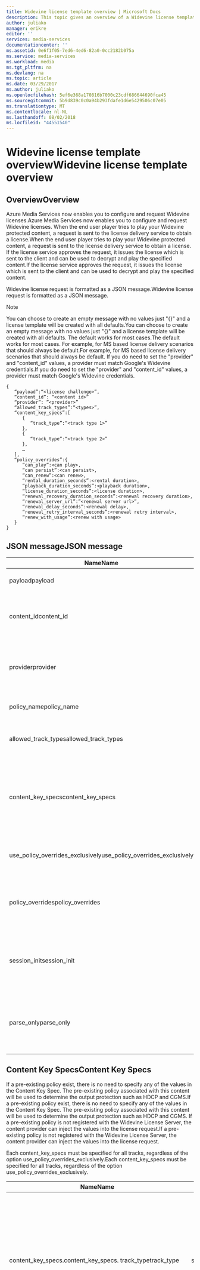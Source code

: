 ```yaml
---
title: Widevine license template overview | Microsoft Docs
description: This topic gives an overview of a Widevine license template that used to configure Widevine licenses.
author: juliako
manager: erikre
editor: ''
services: media-services
documentationcenter: ''
ms.assetid: 0e6f1f05-7ed6-4ed6-82a0-0cc2182b075a
ms.service: media-services
ms.workload: media
ms.tgt_pltfrm: na
ms.devlang: na
ms.topic: article
ms.date: 03/29/2017
ms.author: juliako
ms.openlocfilehash: 5ef6e368a170816b7000c23cdf686644690fca45
ms.sourcegitcommit: 5b9d839c0c0a94b293fdafe1d6e5429506c07e05
ms.translationtype: MT
ms.contentlocale: nl-NL
ms.lasthandoff: 08/02/2018
ms.locfileid: "44551540"
---
```

# <a name="widevine-license-template-overview"></a><span data-ttu-id="db790-103">Widevine license template overview</span><span class="sxs-lookup"><span data-stu-id="db790-103">Widevine license template overview</span></span>
## <a name="overview"></a><span data-ttu-id="db790-104">Overview</span><span class="sxs-lookup"><span data-stu-id="db790-104">Overview</span></span>
<span data-ttu-id="db790-105">Azure Media Services now enables you to configure and request Widevine licenses.</span><span class="sxs-lookup"><span data-stu-id="db790-105">Azure Media Services now enables you to configure and request Widevine licenses.</span></span> <span data-ttu-id="db790-106">When the end user player tries to play your Widevine protected content, a request is sent to the license delivery service to obtain a license.</span><span class="sxs-lookup"><span data-stu-id="db790-106">When the end user player tries to play your Widevine protected content, a request is sent to the license delivery service to obtain a license.</span></span> <span data-ttu-id="db790-107">If the license service approves the request, it issues the license which is sent to the client and can be used to decrypt and play the specified content.</span><span class="sxs-lookup"><span data-stu-id="db790-107">If the license service approves the request, it issues the license which is sent to the client and can be used to decrypt and play the specified content.</span></span>

<span data-ttu-id="db790-108">Widevine license request is formatted as a JSON message.</span><span class="sxs-lookup"><span data-stu-id="db790-108">Widevine license request is formatted as a JSON message.</span></span>  

>[!NOTE]
> <span data-ttu-id="db790-109">You can choose to create an empty message with no values just "{}" and a license template will be created with all defaults.</span><span class="sxs-lookup"><span data-stu-id="db790-109">You can choose to create an empty message with no values just "{}" and a license template will be created with all defaults.</span></span> <span data-ttu-id="db790-110">The default works for most cases.</span><span class="sxs-lookup"><span data-stu-id="db790-110">The default works for most cases.</span></span> <span data-ttu-id="db790-111">For example, for MS based license delivery scenarios that should always be default.</span><span class="sxs-lookup"><span data-stu-id="db790-111">For example, for MS based license delivery scenarios that should always be default.</span></span> <span data-ttu-id="db790-112">If you do need to set the "provider" and "content_id" values, a provider must match Google's Widevine credentials.</span><span class="sxs-lookup"><span data-stu-id="db790-112">If you do need to set the "provider" and "content_id" values, a provider must match Google's Widevine credentials.</span></span>

    {  
       “payload”:“<license challenge>”,
       “content_id”: “<content id>” 
       “provider”: ”<provider>”
       “allowed_track_types”:“<types>”,
       “content_key_specs”:[  
          {  
             “track_type”:“<track type 1>”
          },
          {  
             “track_type”:“<track type 2>”
          },
          …
       ],
       “policy_overrides”:{  
          “can_play”:<can play>,
          “can persist”:<can persist>,
          “can_renew”:<can renew>,
          “rental_duration_seconds”:<rental duration>,
          “playback_duration_seconds”:<playback duration>,
          “license_duration_seconds”:<license duration>,
          “renewal_recovery_duration_seconds”:<renewal recovery duration>,
          “renewal_server_url”:”<renewal server url>”,
          “renewal_delay_seconds”:<renewal delay>,
          “renewal_retry_interval_seconds”:<renewal retry interval>,
          “renew_with_usage”:<renew with usage>
       }
    }

## <a name="json-message"></a><span data-ttu-id="db790-113">JSON message</span><span class="sxs-lookup"><span data-stu-id="db790-113">JSON message</span></span>
| <span data-ttu-id="db790-114">Name</span><span class="sxs-lookup"><span data-stu-id="db790-114">Name</span></span> | <span data-ttu-id="db790-115">Value</span><span class="sxs-lookup"><span data-stu-id="db790-115">Value</span></span> | <span data-ttu-id="db790-116">Description</span><span class="sxs-lookup"><span data-stu-id="db790-116">Description</span></span> |
| --- | --- | --- |
| <span data-ttu-id="db790-117">payload</span><span class="sxs-lookup"><span data-stu-id="db790-117">payload</span></span> |<span data-ttu-id="db790-118">Base64 encoded string</span><span class="sxs-lookup"><span data-stu-id="db790-118">Base64 encoded string</span></span> |<span data-ttu-id="db790-119">The license request sent by a client.</span><span class="sxs-lookup"><span data-stu-id="db790-119">The license request sent by a client.</span></span> |
| <span data-ttu-id="db790-120">content_id</span><span class="sxs-lookup"><span data-stu-id="db790-120">content_id</span></span> |<span data-ttu-id="db790-121">Base64 encoded string</span><span class="sxs-lookup"><span data-stu-id="db790-121">Base64 encoded string</span></span> |<span data-ttu-id="db790-122">Identifier used to derive KeyId(s) and Content Key(s) for each content_key_specs.track_type.</span><span class="sxs-lookup"><span data-stu-id="db790-122">Identifier used to derive KeyId(s) and Content Key(s) for each content_key_specs.track_type.</span></span> |
| <span data-ttu-id="db790-123">provider</span><span class="sxs-lookup"><span data-stu-id="db790-123">provider</span></span> |<span data-ttu-id="db790-124">string</span><span class="sxs-lookup"><span data-stu-id="db790-124">string</span></span> |<span data-ttu-id="db790-125">Used to look up content keys and policies.</span><span class="sxs-lookup"><span data-stu-id="db790-125">Used to look up content keys and policies.</span></span> <span data-ttu-id="db790-126">If MS key delivery is used for Widevine license delivery, this parameter is ignored.</span><span class="sxs-lookup"><span data-stu-id="db790-126">If MS key delivery is used for Widevine license delivery, this parameter is ignored.</span></span> |
| <span data-ttu-id="db790-127">policy_name</span><span class="sxs-lookup"><span data-stu-id="db790-127">policy_name</span></span> |<span data-ttu-id="db790-128">string</span><span class="sxs-lookup"><span data-stu-id="db790-128">string</span></span> |<span data-ttu-id="db790-129">Name of a previously registered policy.</span><span class="sxs-lookup"><span data-stu-id="db790-129">Name of a previously registered policy.</span></span> <span data-ttu-id="db790-130">Optional</span><span class="sxs-lookup"><span data-stu-id="db790-130">Optional</span></span> |
| <span data-ttu-id="db790-131">allowed_track_types</span><span class="sxs-lookup"><span data-stu-id="db790-131">allowed_track_types</span></span> |<span data-ttu-id="db790-132">enum</span><span class="sxs-lookup"><span data-stu-id="db790-132">enum</span></span> |<span data-ttu-id="db790-133">SD_ONLY or SD_HD.</span><span class="sxs-lookup"><span data-stu-id="db790-133">SD_ONLY or SD_HD.</span></span> <span data-ttu-id="db790-134">Controls which content keys should be included in a license</span><span class="sxs-lookup"><span data-stu-id="db790-134">Controls which content keys should be included in a license</span></span> |
| <span data-ttu-id="db790-135">content_key_specs</span><span class="sxs-lookup"><span data-stu-id="db790-135">content_key_specs</span></span> |<span data-ttu-id="db790-136">array of JSON structures, see **Content Key Specs** below</span><span class="sxs-lookup"><span data-stu-id="db790-136">array of JSON structures, see **Content Key Specs** below</span></span> |<span data-ttu-id="db790-137">A finer grained control on what content keys to return.</span><span class="sxs-lookup"><span data-stu-id="db790-137">A finer grained control on what content keys to return.</span></span> <span data-ttu-id="db790-138">See Content Key Spec below for details.</span><span class="sxs-lookup"><span data-stu-id="db790-138">See Content Key Spec below for details.</span></span>  <span data-ttu-id="db790-139">Only one of allowed_track_types and content_key_specs can be specified.</span><span class="sxs-lookup"><span data-stu-id="db790-139">Only one of allowed_track_types and content_key_specs can be specified.</span></span> |
| <span data-ttu-id="db790-140">use_policy_overrides_exclusively</span><span class="sxs-lookup"><span data-stu-id="db790-140">use_policy_overrides_exclusively</span></span> |<span data-ttu-id="db790-141">boolean.</span><span class="sxs-lookup"><span data-stu-id="db790-141">boolean.</span></span> <span data-ttu-id="db790-142">true or false</span><span class="sxs-lookup"><span data-stu-id="db790-142">true or false</span></span> |<span data-ttu-id="db790-143">Use policy attributes specified by policy_overrides and omit all previously stored policy.</span><span class="sxs-lookup"><span data-stu-id="db790-143">Use policy attributes specified by policy_overrides and omit all previously stored policy.</span></span> |
| <span data-ttu-id="db790-144">policy_overrides</span><span class="sxs-lookup"><span data-stu-id="db790-144">policy_overrides</span></span> |<span data-ttu-id="db790-145">JSON structure, see **Policy Overrides** below</span><span class="sxs-lookup"><span data-stu-id="db790-145">JSON structure, see **Policy Overrides** below</span></span> |<span data-ttu-id="db790-146">Policy settings for this license.</span><span class="sxs-lookup"><span data-stu-id="db790-146">Policy settings for this license.</span></span>  <span data-ttu-id="db790-147">In the event this asset has a pre-defined policy, these specified values will be used.</span><span class="sxs-lookup"><span data-stu-id="db790-147">In the event this asset has a pre-defined policy, these specified values will be used.</span></span> |
| <span data-ttu-id="db790-148">session_init</span><span class="sxs-lookup"><span data-stu-id="db790-148">session_init</span></span> |<span data-ttu-id="db790-149">JSON structure, see **Session Initialization** below</span><span class="sxs-lookup"><span data-stu-id="db790-149">JSON structure, see **Session Initialization** below</span></span> |<span data-ttu-id="db790-150">Optional data passed to license.</span><span class="sxs-lookup"><span data-stu-id="db790-150">Optional data passed to license.</span></span> |
| <span data-ttu-id="db790-151">parse_only</span><span class="sxs-lookup"><span data-stu-id="db790-151">parse_only</span></span> |<span data-ttu-id="db790-152">boolean.</span><span class="sxs-lookup"><span data-stu-id="db790-152">boolean.</span></span> <span data-ttu-id="db790-153">true or false</span><span class="sxs-lookup"><span data-stu-id="db790-153">true or false</span></span> |<span data-ttu-id="db790-154">The license request is parsed but no license is issued.</span><span class="sxs-lookup"><span data-stu-id="db790-154">The license request is parsed but no license is issued.</span></span> <span data-ttu-id="db790-155">However, values form the license request are returned in the response.</span><span class="sxs-lookup"><span data-stu-id="db790-155">However, values form the license request are returned in the response.</span></span> |

## <a name="content-key-specs"></a><span data-ttu-id="db790-156">Content Key Specs</span><span class="sxs-lookup"><span data-stu-id="db790-156">Content Key Specs</span></span>
<span data-ttu-id="db790-157">If a pre-existing policy exist, there is no need to specify any of the values in the Content Key Spec.  The pre-existing policy associated with this content will be used to determine the output protection such as HDCP and CGMS.</span><span class="sxs-lookup"><span data-stu-id="db790-157">If a pre-existing policy exist, there is no need to specify any of the values in the Content Key Spec.  The pre-existing policy associated with this content will be used to determine the output protection such as HDCP and CGMS.</span></span>  <span data-ttu-id="db790-158">If a pre-existing policy is not registered with the Widevine License Server, the content provider can inject the values into the license request.</span><span class="sxs-lookup"><span data-stu-id="db790-158">If a pre-existing policy is not registered with the Widevine License Server, the content provider can inject the values into the license request.</span></span>   

<span data-ttu-id="db790-159">Each content_key_specs must be specified for all tracks, regardless of the option use_policy_overrides_exclusively.</span><span class="sxs-lookup"><span data-stu-id="db790-159">Each content_key_specs must be specified for all tracks, regardless of the option use_policy_overrides_exclusively.</span></span> 

| <span data-ttu-id="db790-160">Name</span><span class="sxs-lookup"><span data-stu-id="db790-160">Name</span></span> | <span data-ttu-id="db790-161">Value</span><span class="sxs-lookup"><span data-stu-id="db790-161">Value</span></span> | <span data-ttu-id="db790-162">Description</span><span class="sxs-lookup"><span data-stu-id="db790-162">Description</span></span> |
| --- | --- | --- |
| <span data-ttu-id="db790-163">content_key_specs.</span><span class="sxs-lookup"><span data-stu-id="db790-163">content_key_specs.</span></span> <span data-ttu-id="db790-164">track_type</span><span class="sxs-lookup"><span data-stu-id="db790-164">track_type</span></span> |<span data-ttu-id="db790-165">string</span><span class="sxs-lookup"><span data-stu-id="db790-165">string</span></span> |<span data-ttu-id="db790-166">A track type name.</span><span class="sxs-lookup"><span data-stu-id="db790-166">A track type name.</span></span> <span data-ttu-id="db790-167">If content_key_specs is specified in the license request, make sure to specify all track types explicitly.</span><span class="sxs-lookup"><span data-stu-id="db790-167">If content_key_specs is specified in the license request, make sure to specify all track types explicitly.</span></span> <span data-ttu-id="db790-168">Failure to do so will result in failure to playback past 10 seconds.</span><span class="sxs-lookup"><span data-stu-id="db790-168">Failure to do so will result in failure to playback past 10 seconds.</span></span> |
| <span data-ttu-id="db790-169">content_key_specs</span><span class="sxs-lookup"><span data-stu-id="db790-169">content_key_specs</span></span>  <br/> <span data-ttu-id="db790-170">security_level</span><span class="sxs-lookup"><span data-stu-id="db790-170">security_level</span></span> |<span data-ttu-id="db790-171">uint32</span><span class="sxs-lookup"><span data-stu-id="db790-171">uint32</span></span> |<span data-ttu-id="db790-172">Defines client robustness requirements for playback.</span><span class="sxs-lookup"><span data-stu-id="db790-172">Defines client robustness requirements for playback.</span></span> <br/> <span data-ttu-id="db790-173">1 - Software-based whitebox crypto is required.</span><span class="sxs-lookup"><span data-stu-id="db790-173">1 - Software-based whitebox crypto is required.</span></span> <br/> <span data-ttu-id="db790-174">2 - Software crypto and an obfuscated decoder is required.</span><span class="sxs-lookup"><span data-stu-id="db790-174">2 - Software crypto and an obfuscated decoder is required.</span></span> <br/> <span data-ttu-id="db790-175">3 - The key material and crypto operations must be performed within a hardware backed trusted execution environment.</span><span class="sxs-lookup"><span data-stu-id="db790-175">3 - The key material and crypto operations must be performed within a hardware backed trusted execution environment.</span></span> <br/> <span data-ttu-id="db790-176">4 - The crypto and decoding of content must be performed within a hardware backed trusted execution environment.</span><span class="sxs-lookup"><span data-stu-id="db790-176">4 - The crypto and decoding of content must be performed within a hardware backed trusted execution environment.</span></span>  <br/> <span data-ttu-id="db790-177">5 - The crypto, decoding and all handling of the media (compressed and uncompressed) must be handled within a hardware backed trusted execution environment.</span><span class="sxs-lookup"><span data-stu-id="db790-177">5 - The crypto, decoding and all handling of the media (compressed and uncompressed) must be handled within a hardware backed trusted execution environment.</span></span> |
| <span data-ttu-id="db790-178">content_key_specs</span><span class="sxs-lookup"><span data-stu-id="db790-178">content_key_specs</span></span> <br/> <span data-ttu-id="db790-179">required_output_protection.hdc</span><span class="sxs-lookup"><span data-stu-id="db790-179">required_output_protection.hdc</span></span> |<span data-ttu-id="db790-180">string - one of: HDCP_NONE, HDCP_V1, HDCP_V2</span><span class="sxs-lookup"><span data-stu-id="db790-180">string - one of: HDCP_NONE, HDCP_V1, HDCP_V2</span></span> |<span data-ttu-id="db790-181">Indicates whether HDCP is require</span><span class="sxs-lookup"><span data-stu-id="db790-181">Indicates whether HDCP is require</span></span> |
| <span data-ttu-id="db790-182">content_key_specs</span><span class="sxs-lookup"><span data-stu-id="db790-182">content_key_specs</span></span> <br/><span data-ttu-id="db790-183">key</span><span class="sxs-lookup"><span data-stu-id="db790-183">key</span></span> |<span data-ttu-id="db790-184">Base64</span><span class="sxs-lookup"><span data-stu-id="db790-184">Base64</span></span> <br/><span data-ttu-id="db790-185">encoded string</span><span class="sxs-lookup"><span data-stu-id="db790-185">encoded string</span></span> |<span data-ttu-id="db790-186">Content key to use for this track. If specified, the track_type or key_id is required.</span><span class="sxs-lookup"><span data-stu-id="db790-186">Content key to use for this track. If specified, the track_type or key_id is required.</span></span>  <span data-ttu-id="db790-187">This option allows the content provider to inject the content key for this track instead of letting Widevine license server generate or lookup a key.</span><span class="sxs-lookup"><span data-stu-id="db790-187">This option allows the content provider to inject the content key for this track instead of letting Widevine license server generate or lookup a key.</span></span> |
| <span data-ttu-id="db790-188">content_key_specs.key_id</span><span class="sxs-lookup"><span data-stu-id="db790-188">content_key_specs.key_id</span></span> |<span data-ttu-id="db790-189">Base64 encoded string  binary, 16 bytes</span><span class="sxs-lookup"><span data-stu-id="db790-189">Base64 encoded string  binary, 16 bytes</span></span> |<span data-ttu-id="db790-190">Unique identifier for the key.</span><span class="sxs-lookup"><span data-stu-id="db790-190">Unique identifier for the key.</span></span> |

## <a name="policy-overrides"></a><span data-ttu-id="db790-191">Policy Overrides</span><span class="sxs-lookup"><span data-stu-id="db790-191">Policy Overrides</span></span>
| <span data-ttu-id="db790-192">Name</span><span class="sxs-lookup"><span data-stu-id="db790-192">Name</span></span> | <span data-ttu-id="db790-193">Value</span><span class="sxs-lookup"><span data-stu-id="db790-193">Value</span></span> | <span data-ttu-id="db790-194">Description</span><span class="sxs-lookup"><span data-stu-id="db790-194">Description</span></span> |
| --- | --- | --- |
| <span data-ttu-id="db790-195">policy_overrides.</span><span class="sxs-lookup"><span data-stu-id="db790-195">policy_overrides.</span></span> <span data-ttu-id="db790-196">can_play</span><span class="sxs-lookup"><span data-stu-id="db790-196">can_play</span></span> |<span data-ttu-id="db790-197">boolean.</span><span class="sxs-lookup"><span data-stu-id="db790-197">boolean.</span></span> <span data-ttu-id="db790-198">true or false</span><span class="sxs-lookup"><span data-stu-id="db790-198">true or false</span></span> |<span data-ttu-id="db790-199">Indicates that playback of the content is allowed.</span><span class="sxs-lookup"><span data-stu-id="db790-199">Indicates that playback of the content is allowed.</span></span> <span data-ttu-id="db790-200">Default is false.</span><span class="sxs-lookup"><span data-stu-id="db790-200">Default is false.</span></span> |
| <span data-ttu-id="db790-201">policy_overrides.</span><span class="sxs-lookup"><span data-stu-id="db790-201">policy_overrides.</span></span> <span data-ttu-id="db790-202">can_persist</span><span class="sxs-lookup"><span data-stu-id="db790-202">can_persist</span></span> |<span data-ttu-id="db790-203">boolean.</span><span class="sxs-lookup"><span data-stu-id="db790-203">boolean.</span></span> <span data-ttu-id="db790-204">true or false</span><span class="sxs-lookup"><span data-stu-id="db790-204">true or false</span></span> |<span data-ttu-id="db790-205">Indicates that the license may be persisted to non-volatile storage for offline use.</span><span class="sxs-lookup"><span data-stu-id="db790-205">Indicates that the license may be persisted to non-volatile storage for offline use.</span></span> <span data-ttu-id="db790-206">Default is false.</span><span class="sxs-lookup"><span data-stu-id="db790-206">Default is false.</span></span> |
| <span data-ttu-id="db790-207">policy_overrides.</span><span class="sxs-lookup"><span data-stu-id="db790-207">policy_overrides.</span></span> <span data-ttu-id="db790-208">can_renew</span><span class="sxs-lookup"><span data-stu-id="db790-208">can_renew</span></span> |<span data-ttu-id="db790-209">boolean true or false</span><span class="sxs-lookup"><span data-stu-id="db790-209">boolean true or false</span></span> |<span data-ttu-id="db790-210">Indicates that renewal of this license is allowed.</span><span class="sxs-lookup"><span data-stu-id="db790-210">Indicates that renewal of this license is allowed.</span></span> <span data-ttu-id="db790-211">If true, the duration of the license can be extended by heartbeat.</span><span class="sxs-lookup"><span data-stu-id="db790-211">If true, the duration of the license can be extended by heartbeat.</span></span> <span data-ttu-id="db790-212">Default is false.</span><span class="sxs-lookup"><span data-stu-id="db790-212">Default is false.</span></span> |
| <span data-ttu-id="db790-213">policy_overrides.</span><span class="sxs-lookup"><span data-stu-id="db790-213">policy_overrides.</span></span> <span data-ttu-id="db790-214">license_duration_seconds</span><span class="sxs-lookup"><span data-stu-id="db790-214">license_duration_seconds</span></span> |<span data-ttu-id="db790-215">int64</span><span class="sxs-lookup"><span data-stu-id="db790-215">int64</span></span> |<span data-ttu-id="db790-216">Indicates the time window for this specific license.</span><span class="sxs-lookup"><span data-stu-id="db790-216">Indicates the time window for this specific license.</span></span> <span data-ttu-id="db790-217">A value of 0 indicates that there is no limit to the duration.</span><span class="sxs-lookup"><span data-stu-id="db790-217">A value of 0 indicates that there is no limit to the duration.</span></span> <span data-ttu-id="db790-218">Default is 0.</span><span class="sxs-lookup"><span data-stu-id="db790-218">Default is 0.</span></span> |
| <span data-ttu-id="db790-219">policy_overrides.</span><span class="sxs-lookup"><span data-stu-id="db790-219">policy_overrides.</span></span> <span data-ttu-id="db790-220">rental_duration_seconds</span><span class="sxs-lookup"><span data-stu-id="db790-220">rental_duration_seconds</span></span> |<span data-ttu-id="db790-221">int64</span><span class="sxs-lookup"><span data-stu-id="db790-221">int64</span></span> |<span data-ttu-id="db790-222">Indicates the time window while playback is permitted.</span><span class="sxs-lookup"><span data-stu-id="db790-222">Indicates the time window while playback is permitted.</span></span> <span data-ttu-id="db790-223">A value of 0 indicates that there is no limit to the duration.</span><span class="sxs-lookup"><span data-stu-id="db790-223">A value of 0 indicates that there is no limit to the duration.</span></span> <span data-ttu-id="db790-224">Default is 0.</span><span class="sxs-lookup"><span data-stu-id="db790-224">Default is 0.</span></span> |
| <span data-ttu-id="db790-225">policy_overrides.</span><span class="sxs-lookup"><span data-stu-id="db790-225">policy_overrides.</span></span> <span data-ttu-id="db790-226">playback_duration_seconds</span><span class="sxs-lookup"><span data-stu-id="db790-226">playback_duration_seconds</span></span> |<span data-ttu-id="db790-227">int64</span><span class="sxs-lookup"><span data-stu-id="db790-227">int64</span></span> |<span data-ttu-id="db790-228">The viewing window of time once playback starts within the license duration.</span><span class="sxs-lookup"><span data-stu-id="db790-228">The viewing window of time once playback starts within the license duration.</span></span> <span data-ttu-id="db790-229">A value of 0 indicates that there is no limit to the duration.</span><span class="sxs-lookup"><span data-stu-id="db790-229">A value of 0 indicates that there is no limit to the duration.</span></span> <span data-ttu-id="db790-230">Default is 0.</span><span class="sxs-lookup"><span data-stu-id="db790-230">Default is 0.</span></span> |
| <span data-ttu-id="db790-231">policy_overrides.</span><span class="sxs-lookup"><span data-stu-id="db790-231">policy_overrides.</span></span> <span data-ttu-id="db790-232">renewal_server_url</span><span class="sxs-lookup"><span data-stu-id="db790-232">renewal_server_url</span></span> |<span data-ttu-id="db790-233">string</span><span class="sxs-lookup"><span data-stu-id="db790-233">string</span></span> |<span data-ttu-id="db790-234">All heartbeat (renewal) requests for this license shall be directed to the specified URL.</span><span class="sxs-lookup"><span data-stu-id="db790-234">All heartbeat (renewal) requests for this license shall be directed to the specified URL.</span></span> <span data-ttu-id="db790-235">This field is only used if can_renew is true.</span><span class="sxs-lookup"><span data-stu-id="db790-235">This field is only used if can_renew is true.</span></span> |
| <span data-ttu-id="db790-236">policy_overrides.</span><span class="sxs-lookup"><span data-stu-id="db790-236">policy_overrides.</span></span> <span data-ttu-id="db790-237">renewal_delay_seconds</span><span class="sxs-lookup"><span data-stu-id="db790-237">renewal_delay_seconds</span></span> |<span data-ttu-id="db790-238">int64</span><span class="sxs-lookup"><span data-stu-id="db790-238">int64</span></span> |<span data-ttu-id="db790-239">How many seconds after license_start_time, before renewal is first attempted.</span><span class="sxs-lookup"><span data-stu-id="db790-239">How many seconds after license_start_time, before renewal is first attempted.</span></span> <span data-ttu-id="db790-240">This field is only used if can_renew is true.</span><span class="sxs-lookup"><span data-stu-id="db790-240">This field is only used if can_renew is true.</span></span> <span data-ttu-id="db790-241">Default is 0</span><span class="sxs-lookup"><span data-stu-id="db790-241">Default is 0</span></span> |
| <span data-ttu-id="db790-242">policy_overrides.</span><span class="sxs-lookup"><span data-stu-id="db790-242">policy_overrides.</span></span> <span data-ttu-id="db790-243">renewal_retry_interval_seconds</span><span class="sxs-lookup"><span data-stu-id="db790-243">renewal_retry_interval_seconds</span></span> |<span data-ttu-id="db790-244">int64</span><span class="sxs-lookup"><span data-stu-id="db790-244">int64</span></span> |<span data-ttu-id="db790-245">Specifies the delay in seconds between subsequent license renewal requests, in case of failure.</span><span class="sxs-lookup"><span data-stu-id="db790-245">Specifies the delay in seconds between subsequent license renewal requests, in case of failure.</span></span> <span data-ttu-id="db790-246">This field is only used if can_renew is true.</span><span class="sxs-lookup"><span data-stu-id="db790-246">This field is only used if can_renew is true.</span></span> |
| <span data-ttu-id="db790-247">policy_overrides.</span><span class="sxs-lookup"><span data-stu-id="db790-247">policy_overrides.</span></span> <span data-ttu-id="db790-248">renewal_recovery_duration_seconds</span><span class="sxs-lookup"><span data-stu-id="db790-248">renewal_recovery_duration_seconds</span></span> |<span data-ttu-id="db790-249">int64</span><span class="sxs-lookup"><span data-stu-id="db790-249">int64</span></span> |<span data-ttu-id="db790-250">The window of time, in which playback is allowed to continue while renewal is attempted, yet unsuccessful due to backend problems with the license server.</span><span class="sxs-lookup"><span data-stu-id="db790-250">The window of time, in which playback is allowed to continue while renewal is attempted, yet unsuccessful due to backend problems with the license server.</span></span> <span data-ttu-id="db790-251">A value of 0 indicates that there is no limit to the duration.</span><span class="sxs-lookup"><span data-stu-id="db790-251">A value of 0 indicates that there is no limit to the duration.</span></span> <span data-ttu-id="db790-252">This field is only used if can_renew is true.</span><span class="sxs-lookup"><span data-stu-id="db790-252">This field is only used if can_renew is true.</span></span> |
| <span data-ttu-id="db790-253">policy_overrides.</span><span class="sxs-lookup"><span data-stu-id="db790-253">policy_overrides.</span></span> <span data-ttu-id="db790-254">renew_with_usage</span><span class="sxs-lookup"><span data-stu-id="db790-254">renew_with_usage</span></span> |<span data-ttu-id="db790-255">boolean true or false</span><span class="sxs-lookup"><span data-stu-id="db790-255">boolean true or false</span></span> |<span data-ttu-id="db790-256">Indicates that the license shall be sent for renewal when usage is started.</span><span class="sxs-lookup"><span data-stu-id="db790-256">Indicates that the license shall be sent for renewal when usage is started.</span></span> <span data-ttu-id="db790-257">This field is only used if can_renew is true.</span><span class="sxs-lookup"><span data-stu-id="db790-257">This field is only used if can_renew is true.</span></span> |

## <a name="session-initialization"></a><span data-ttu-id="db790-258">Session Initialization</span><span class="sxs-lookup"><span data-stu-id="db790-258">Session Initialization</span></span>
| <span data-ttu-id="db790-259">Name</span><span class="sxs-lookup"><span data-stu-id="db790-259">Name</span></span> | <span data-ttu-id="db790-260">Value</span><span class="sxs-lookup"><span data-stu-id="db790-260">Value</span></span> | <span data-ttu-id="db790-261">Description</span><span class="sxs-lookup"><span data-stu-id="db790-261">Description</span></span> |
| --- | --- | --- |
| <span data-ttu-id="db790-262">provider_session_token</span><span class="sxs-lookup"><span data-stu-id="db790-262">provider_session_token</span></span> |<span data-ttu-id="db790-263">Base64 encoded string</span><span class="sxs-lookup"><span data-stu-id="db790-263">Base64 encoded string</span></span> |<span data-ttu-id="db790-264">This session token is passed back in the license and will exist in subsequent renewals.</span><span class="sxs-lookup"><span data-stu-id="db790-264">This session token is passed back in the license and will exist in subsequent renewals.</span></span>  <span data-ttu-id="db790-265">The session token will not persist beyond sessions.</span><span class="sxs-lookup"><span data-stu-id="db790-265">The session token will not persist beyond sessions.</span></span> |
| <span data-ttu-id="db790-266">provider_client_token</span><span class="sxs-lookup"><span data-stu-id="db790-266">provider_client_token</span></span> |<span data-ttu-id="db790-267">Base64 encoded string</span><span class="sxs-lookup"><span data-stu-id="db790-267">Base64 encoded string</span></span> |<span data-ttu-id="db790-268">Client token to send back in the license response.</span><span class="sxs-lookup"><span data-stu-id="db790-268">Client token to send back in the license response.</span></span>  <span data-ttu-id="db790-269">If the license request contains a client token, this value is ignored.</span><span class="sxs-lookup"><span data-stu-id="db790-269">If the license request contains a client token, this value is ignored.</span></span> <span data-ttu-id="db790-270">The client token will persist beyond license sessions.</span><span class="sxs-lookup"><span data-stu-id="db790-270">The client token will persist beyond license sessions.</span></span> |
| <span data-ttu-id="db790-271">override_provider_client_token</span><span class="sxs-lookup"><span data-stu-id="db790-271">override_provider_client_token</span></span> |<span data-ttu-id="db790-272">boolean.</span><span class="sxs-lookup"><span data-stu-id="db790-272">boolean.</span></span> <span data-ttu-id="db790-273">true or false</span><span class="sxs-lookup"><span data-stu-id="db790-273">true or false</span></span> |<span data-ttu-id="db790-274">If false and the license request contains a client token, use the token from the request even if a client token was specified in this structure.</span><span class="sxs-lookup"><span data-stu-id="db790-274">If false and the license request contains a client token, use the token from the request even if a client token was specified in this structure.</span></span>  <span data-ttu-id="db790-275">If true, always use the token specified in this structure.</span><span class="sxs-lookup"><span data-stu-id="db790-275">If true, always use the token specified in this structure.</span></span> |

## <a name="configure-your-widevine-licenses-using-net-types"></a><span data-ttu-id="db790-276">Configure your Widevine licenses using .NET types</span><span class="sxs-lookup"><span data-stu-id="db790-276">Configure your Widevine licenses using .NET types</span></span>
<span data-ttu-id="db790-277">Media Services provides .NET APIs that let you configure your Widevine licenses.</span><span class="sxs-lookup"><span data-stu-id="db790-277">Media Services provides .NET APIs that let you configure your Widevine licenses.</span></span> 

### <a name="classes-as-defined-in-the-media-services-net-sdk"></a><span data-ttu-id="db790-278">Classes as defined in the Media Services .NET SDK</span><span class="sxs-lookup"><span data-stu-id="db790-278">Classes as defined in the Media Services .NET SDK</span></span>
<span data-ttu-id="db790-279">The following are the definitions of these types.</span><span class="sxs-lookup"><span data-stu-id="db790-279">The following are the definitions of these types.</span></span>

    public class WidevineMessage
    {
        public WidevineMessage();

        [JsonProperty(NullValueHandling = NullValueHandling.Ignore)]
        public AllowedTrackTypes? allowed_track_types { get; set; }
        [JsonProperty(NullValueHandling = NullValueHandling.Ignore)]
        public ContentKeySpecs[] content_key_specs { get; set; }
        [JsonProperty(NullValueHandling = NullValueHandling.Ignore)]
        public object policy_overrides { get; set; }
    }

    [JsonConverter(typeof(StringEnumConverter))]
    public enum AllowedTrackTypes
    {
        SD_ONLY = 0,
        SD_HD = 1
    }
    public class ContentKeySpecs
    {
        public ContentKeySpecs();

        [JsonProperty(NullValueHandling = NullValueHandling.Ignore)]
        public string key_id { get; set; }
        [JsonProperty(NullValueHandling = NullValueHandling.Ignore)]
        public RequiredOutputProtection required_output_protection { get; set; }
        [JsonProperty(NullValueHandling = NullValueHandling.Ignore)]
        public int? security_level { get; set; }
        [JsonProperty(NullValueHandling = NullValueHandling.Ignore)]
        public string track_type { get; set; }
    }

    public class RequiredOutputProtection
    {
        public RequiredOutputProtection();

        public Hdcp hdcp { get; set; }
    }

    [JsonConverter(typeof(StringEnumConverter))]
    public enum Hdcp
    {
        HDCP_NONE = 0,
        HDCP_V1 = 1,
        HDCP_V2 = 2
    }

### <a name="example"></a><span data-ttu-id="db790-280">Example</span><span class="sxs-lookup"><span data-stu-id="db790-280">Example</span></span>
<span data-ttu-id="db790-281">The following example shows how to use .NET APIs to configure  a simple Widevine license.</span><span class="sxs-lookup"><span data-stu-id="db790-281">The following example shows how to use .NET APIs to configure  a simple Widevine license.</span></span>

    private static string ConfigureWidevineLicenseTemplate()
    {
        var template = new WidevineMessage
        {
            allowed_track_types = AllowedTrackTypes.SD_HD,
            content_key_specs = new[]
            {
                new ContentKeySpecs
                {
                    required_output_protection = new RequiredOutputProtection { hdcp = Hdcp.HDCP_NONE},
                    security_level = 1,
                    track_type = "SD"
                }
            },
            policy_overrides = new
            {
                can_play = true,
                can_persist = true,
                can_renew = false
            }
        };

        string configuration = JsonConvert.SerializeObject(template);
        return configuration;
    }


## <a name="media-services-learning-paths"></a><span data-ttu-id="db790-282">Media Services learning paths</span><span class="sxs-lookup"><span data-stu-id="db790-282">Media Services learning paths</span></span>
[!INCLUDE [media-services-learning-paths-include](../../includes/media-services-learning-paths-include.md)]

## <a name="provide-feedback"></a><span data-ttu-id="db790-283">Provide feedback</span><span class="sxs-lookup"><span data-stu-id="db790-283">Provide feedback</span></span>
[!INCLUDE [media-services-user-voice-include](../../includes/media-services-user-voice-include.md)]

## <a name="see-also"></a><span data-ttu-id="db790-284">See also</span><span class="sxs-lookup"><span data-stu-id="db790-284">See also</span></span>
[<span data-ttu-id="db790-285">Using PlayReady and/or Widevine Dynamic Common Encryption</span><span class="sxs-lookup"><span data-stu-id="db790-285">Using PlayReady and/or Widevine Dynamic Common Encryption</span></span>](media-services-protect-with-drm.md)

